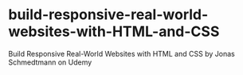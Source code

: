 # build-responsive-real-world-websites-with-HTML-and-CSS
Build Responsive Real-World Websites with HTML and CSS by Jonas Schmedtmann on Udemy
